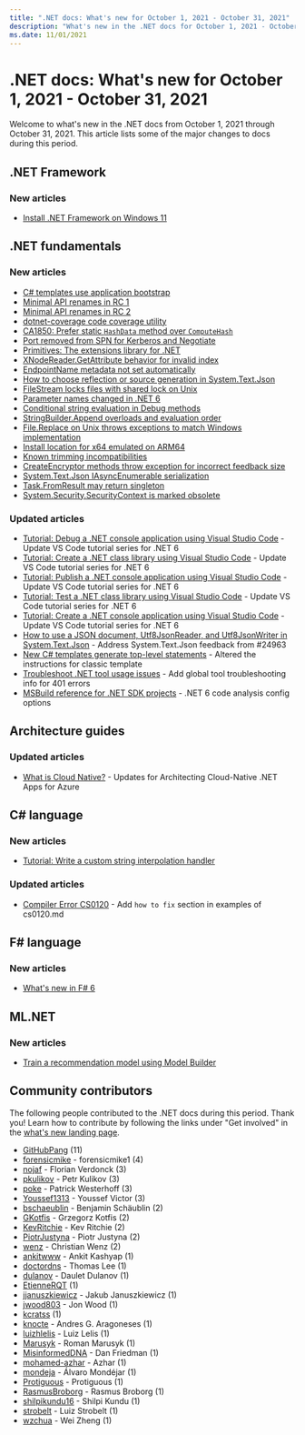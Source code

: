 ```yaml
---
title: ".NET docs: What's new for October 1, 2021 - October 31, 2021"
description: "What's new in the .NET docs for October 1, 2021 - October 31, 2021."
ms.date: 11/01/2021
---
```


# .NET docs: What's new for October 1, 2021 - October 31, 2021

Welcome to what's new in the .NET docs from October 1, 2021 through October 31, 2021. This article lists some of the major changes to docs during this period.

## .NET Framework

### New articles

- [Install .NET Framework on Windows 11](../framework/install/on-windows-11.md)

## .NET fundamentals

### New articles

- [C# templates use application bootstrap](../core/compatibility/windows-forms/6.0/application-bootstrap.md)
- [Minimal API renames in RC 1](../core/compatibility/aspnet-core/6.0/rc1-minimal-api-renames.md)
- [Minimal API renames in RC 2](../core/compatibility/aspnet-core/6.0/rc2-minimal-api-renames.md)
- [dotnet-coverage code coverage utility](../core/additional-tools/dotnet-coverage.md)
- [CA1850: Prefer static `HashData` method over `ComputeHash`](../fundamentals/code-analysis/quality-rules/ca1850.md)
- [Port removed from SPN for Kerberos and Negotiate](../core/compatibility/networking/6.0/httpclient-port-lookup.md)
- [Primitives: The extensions library for .NET](../core/extensions/primitives.md)
- [XNodeReader.GetAttribute behavior for invalid index](../core/compatibility/core-libraries/6.0/xnodereader-getattribute.md)
- [EndpointName metadata not set automatically](../core/compatibility/aspnet-core/6.0/endpointname-metadata.md)
- [How to choose reflection or source generation in System.Text.Json](../standard/serialization/system-text-json-source-generation-modes.md)
- [FileStream locks files with shared lock on Unix](../core/compatibility/core-libraries/6.0/filestream-file-locks-unix.md)
- [Parameter names changed in .NET 6](../core/compatibility/core-libraries/6.0/parameter-name-changes.md)
- [Conditional string evaluation in Debug methods](../core/compatibility/core-libraries/6.0/debug-assert-conditional-evaluation.md)
- [StringBuilder.Append overloads and evaluation order](../core/compatibility/core-libraries/6.0/stringbuilder-append-evaluation-order.md)
- [File.Replace on Unix throws exceptions to match Windows implementation](../core/compatibility/core-libraries/6.0/file-replace-exceptions-on-unix.md)
- [Install location for x64 emulated on ARM64](../core/compatibility/sdk/6.0/path-x64-emulated.md)
- [Known trimming incompatibilities](../core/deploying/trimming/incompatibilities.md)
- [CreateEncryptor methods throw exception for incorrect feedback size](../core/compatibility/cryptography/6.0/cfb-mode-feedback-size-exception.md)
- [System.Text.Json IAsyncEnumerable serialization](../core/compatibility/serialization/6.0/iasyncenumerable-serialization.md)
- [Task.FromResult may return singleton](../core/compatibility/core-libraries/6.0/task-fromresult-returns-singleton.md)
- [System.Security.SecurityContext is marked obsolete](../core/compatibility/core-libraries/6.0/securitycontext-obsolete.md)

### Updated articles

- [Tutorial: Debug a .NET console application using Visual Studio Code](../core/tutorials/debugging-with-visual-studio-code.md) - Update VS Code tutorial series for .NET 6
- [Tutorial: Create a .NET class library using Visual Studio Code](../core/tutorials/library-with-visual-studio-code.md) - Update VS Code tutorial series for .NET 6
- [Tutorial: Publish a .NET console application using Visual Studio Code](../core/tutorials/publishing-with-visual-studio-code.md) - Update VS Code tutorial series for .NET 6
- [Tutorial: Test a .NET class library using Visual Studio Code](../core/tutorials/testing-library-with-visual-studio-code.md) - Update VS Code tutorial series for .NET 6
- [Tutorial: Create a .NET console application using Visual Studio Code](../core/tutorials/with-visual-studio-code.md) - Update VS Code tutorial series for .NET 6
- [How to use a JSON document, Utf8JsonReader, and Utf8JsonWriter in System.Text.Json](../standard/serialization/system-text-json-use-dom-utf8jsonreader-utf8jsonwriter.md) - Address System.Text.Json feedback from #24963
- [New C# templates generate top-level statements](../core/tutorials/top-level-templates.md) - Altered the instructions for classic template
- [Troubleshoot .NET tool usage issues](../core/tools/troubleshoot-usage-issues.md) - Add global tool troubleshooting info for 401 errors
- [MSBuild reference for .NET SDK projects](../core/project-sdk/msbuild-props.md) - .NET 6 code analysis config options

## Architecture guides

### Updated articles

- [What is Cloud Native?](../architecture/cloud-native/definition.md) - Updates for Architecting Cloud-Native .NET Apps for Azure

## C# language

### New articles

- [Tutorial: Write a custom string interpolation handler](../csharp/whats-new/tutorials/interpolated-string-handler.md)

### Updated articles

- [Compiler Error CS0120](../csharp/language-reference/compiler-messages/cs0120.md) - Add `how to fix` section in examples of cs0120.md

## F# language

### New articles

- [What's new in F# 6](../fsharp/whats-new/fsharp-6.md)

## ML.NET

### New articles

- [Train a recommendation model using Model Builder](../machine-learning/tutorials/movie-recommendation-model-builder.md)

## Community contributors

The following people contributed to the .NET docs during this period. Thank you! Learn how to contribute by following the links under "Get involved" in the [what's new landing page](index.yml).

- [GitHubPang](https://github.com/GitHubPang) (11)
- [forensicmike](https://github.com/forensicmike) - forensicmike1 (4)
- [nojaf](https://github.com/nojaf) - Florian Verdonck (3)
- [pkulikov](https://github.com/pkulikov) - Petr Kulikov (3)
- [poke](https://github.com/poke) - Patrick Westerhoff (3)
- [Youssef1313](https://github.com/Youssef1313) - Youssef Victor (3)
- [bschaeublin](https://github.com/bschaeublin) - Benjamin Schäublin (2)
- [GKotfis](https://github.com/GKotfis) - Grzegorz Kotfis (2)
- [KevRitchie](https://github.com/KevRitchie) - Kev Ritchie (2)
- [PiotrJustyna](https://github.com/PiotrJustyna) - Piotr Justyna (2)
- [wenz](https://github.com/wenz) - Christian Wenz (2)
- [ankitwww](https://github.com/ankitwww) - Ankit Kashyap (1)
- [doctordns](https://github.com/doctordns) - Thomas Lee (1)
- [dulanov](https://github.com/dulanov) - Daulet Dulanov (1)
- [EtienneRQT](https://github.com/EtienneRQT) (1)
- [jjanuszkiewicz](https://github.com/jjanuszkiewicz) - Jakub Januszkiewicz (1)
- [jwood803](https://github.com/jwood803) - Jon Wood (1)
- [kcratss](https://github.com/kcratss) (1)
- [knocte](https://github.com/knocte) - Andres G. Aragoneses (1)
- [luizhlelis](https://github.com/luizhlelis) - Luiz Lelis (1)
- [Marusyk](https://github.com/Marusyk) - Roman Marusyk (1)
- [MisinformedDNA](https://github.com/MisinformedDNA) - Dan Friedman (1)
- [mohamed-azhar](https://github.com/mohamed-azhar) - Azhar (1)
- [mondeja](https://github.com/mondeja) - Álvaro Mondéjar (1)
- [Protiguous](https://github.com/Protiguous) - Protiguous (1)
- [RasmusBroborg](https://github.com/RasmusBroborg) - Rasmus Broborg (1)
- [shilpikundu16](https://github.com/shilpikundu16) - Shilpi Kundu (1)
- [strobelt](https://github.com/strobelt) - Luiz Strobelt (1)
- [wzchua](https://github.com/wzchua) - Wei Zheng (1)
